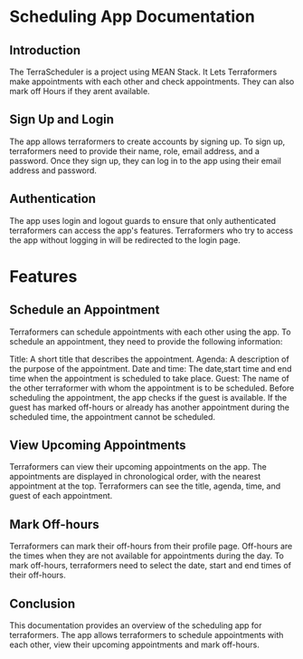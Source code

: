 
# Scheduling App Documentation  
## Introduction  

The TerraScheduler is a project using MEAN Stack. It Lets Terraformers make appointments with each other and check appointments. They can also mark off Hours if they arent available.  

## Sign Up and Login  
The app allows terraformers to create accounts by signing up. To sign up, terraformers need to provide their name, role, email address, and a password. Once they sign up, they can log in to the app using their email address and password.  

## Authentication  
The app uses login and logout guards to ensure that only authenticated terraformers can access the app's features. Terraformers who try to access the app without logging in will be redirected to the login page.  

# Features  
## Schedule an Appointment  
Terraformers can schedule appointments with each other using the app. To schedule an appointment, they need to provide the following information:  

Title: A short title that describes the appointment.
Agenda: A description of the purpose of the appointment.
Date and time: The date,start time and end time when the appointment is scheduled to take place.
Guest: The name of the other terraformer with whom the appointment is to be scheduled.
Before scheduling the appointment, the app checks if the guest is available. If the guest has marked off-hours or already has another appointment during the scheduled time, the appointment cannot be scheduled.  

## View Upcoming Appointments  
Terraformers can view their upcoming appointments on the app. The appointments are displayed in chronological order, with the nearest appointment at the top. Terraformers can see the title, agenda, time, and guest of each appointment.  

## Mark Off-hours  
Terraformers can mark their off-hours from their profile page. Off-hours are the times when they are not available for appointments during the day. To mark off-hours, terraformers need to select the date, start and end times of their off-hours.  

## Conclusion  
This documentation provides an overview of the scheduling app for terraformers. The app allows terraformers to schedule appointments with each other, view their upcoming appointments and mark off-hours.  
